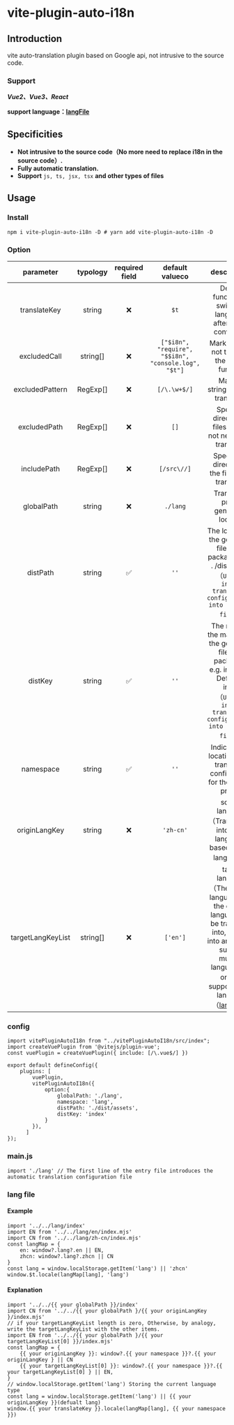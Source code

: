 # vite-plugin-auto-i18n

## Introduction

vite auto-translation plugin based on Google api, not intrusive to the source code.

### Support

***Vue2、Vue3、React***

**support language：[langFile](./language.js)**

## Specificities

* **Not intrusive to the source code（No more need to replace i18n in the source code）.**
* **Fully automatic translation.**
* **Support**  `js, ts, jsx, tsx` **and other types of files**

## Usage

### Install

```
npm i vite-plugin-auto-i18n -D # yarn add vite-plugin-auto-i18n -D
```

### Option

|     parameter     | typology | required field |                    default valueco                    |                                                                                                 descriptions                                                                                                 |
| :---------------: | :------: | :------------: | :---------------------------------------------------: | :-----------------------------------------------------------------------------------------------------------------------------------------------------------------------------------------------------------: |
|   translateKey   |  string  |       ❌       |                        `$t`                        |                                                                       Default function for switching languages after plugin conversion                                                                       |
|   excludedCall   | string[] |       ❌       | `["$i8n", "require", "$$i8n", "console.log", "$t"]` |                                                                                Marking does not translate the calling function                                                                                |
|  excludedPattern  | RegExp[] |       ❌       |                    `[/\.\w+$/]`                    |                                                                                      Marking strings without translation                                                                                      |
|   excludedPath   | RegExp[] |       ❌       |                        `[]`                        |                                                                        Specify a directory of files that do not need to be translated                                                                        |
|    includePath    | RegExp[] |       ❌       |                     `[/src\//]`                     |                                                                              Specify the directory of the files to be translated                                                                              |
|    globalPath    |  string  |       ❌       |                      `./lang`                      |                                                                                    Translation profile generation location                                                                                    |
|     distPath     |  string  |       ✅       |                        `''`                        |                              The location of the generated files after packaging e.g. . /dist/assets<br />（`Used to inject translation configurations into packaged files`）                              |
|      distKey      |  string  |       ✅       |                        `''`                        |                  The name of the main file of the generated file after packaging, e.g. index.xxx Default is index<br />（`Used to inject translation configurations into packaged files`）                  |
|     namespace     |  string  |       ✅       |                        `''`                        |                                                                Indicates the location of the translation configuration for the current project                                                                |
|   originLangKey   |  string  |       ❌       |                      `'zh-cn'`                      |                                                                  source language（Translations into other languages based on that language）                                                                  |
| targetLangKeyList | string[] |       ❌       |                      `['en']`                      | target language（The type of language that the original language will be translated into, passed into an array to support multiple languages at once）<br />support target language（[langFile](./language.js)） |

### config

```
import vitePluginAutoI18n from "../vitePluginAutoI18n/src/index";
import createVuePlugin from '@vitejs/plugin-vue';
const vuePlugin = createVuePlugin({ include: [/\.vue$/] })

export default defineConfig({
    plugins: [
        vuePlugin,
        vitePluginAutoI18n({
            option:{
                globalPath: './lang',
                namespace: 'lang',
                distPath: './dist/assets',
                distKey: 'index'
            }
        }),
      ]
});
```

### main.js

```
import './lang' // The first line of the entry file introduces the automatic translation configuration file
```

### lang file

#### Example

```
import '../../lang/index'
import EN from '../../lang/en/index.mjs'
import CN from '../../lang/zh-cn/index.mjs'
const langMap = {
    en: window?.lang?.en || EN,
    zhcn: window?.lang?.zhcn || CN
}
const lang = window.localStorage.getItem('lang') || 'zhcn'
window.$t.locale(langMap[lang], 'lang')
```

#### Explanation

```
import '../../{{ your globalPath }}/index'
import CN from '../../{{ your globalPath }/{{ your originLangKey }/index.mjs'
// if your targetLangKeyList length is zero, Otherwise, by analogy, write the targetLangKeyList with the other items.
import EN from '../../{{ your globalPath }/{{ your targetLangKeyList[0] }}/index.mjs' 
const langMap = {
    {{ your originLangKey }}: window?.{{ your namespace }}?.{{ your originLangKey } || CN
    {{ your targetLangKeyList[0] }}: window?.{{ your namespace }}?.{{ your targetLangKeyList[0] } || EN,
}
// window.localStorage.getItem('lang') Storing the current language type
const lang = window.localStorage.getItem('lang') || {{ your originLangKey }}(defualt lang)
window.{{ your translateKey }}.locale(langMap[lang], {{ your namespace }})
```
